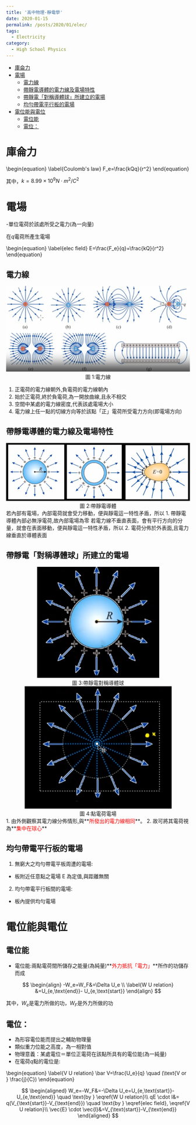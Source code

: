 ```yaml
---
title: '高中物理-靜電學'
date: 2020-01-15
permalink: /posts/2020/01/elec/
tags:
  - Electricity
category:
  - High School Physics
---
```



- [庫侖力](#%e5%ba%ab%e4%be%96%e5%8a%9b)
- [電場](#%e9%9b%bb%e5%a0%b4)
  - [電力線](#%e9%9b%bb%e5%8a%9b%e7%b7%9a)
  - [帶靜電導體的電力線及電場特性](#%e5%b8%b6%e9%9d%9c%e9%9b%bb%e5%b0%8e%e9%ab%94%e7%9a%84%e9%9b%bb%e5%8a%9b%e7%b7%9a%e5%8f%8a%e9%9b%bb%e5%a0%b4%e7%89%b9%e6%80%a7)
  - [帶靜電「對稱導體球」所建立的電場](#%e5%b8%b6%e9%9d%9c%e9%9b%bb%e5%b0%8d%e7%a8%b1%e5%b0%8e%e9%ab%94%e7%90%83%e6%89%80%e5%bb%ba%e7%ab%8b%e7%9a%84%e9%9b%bb%e5%a0%b4)
  - [均勻帶電平行板的電場](#%e5%9d%87%e5%8b%bb%e5%b8%b6%e9%9b%bb%e5%b9%b3%e8%a1%8c%e6%9d%bf%e7%9a%84%e9%9b%bb%e5%a0%b4)
- [電位能與電位](#%e9%9b%bb%e4%bd%8d%e8%83%bd%e8%88%87%e9%9b%bb%e4%bd%8d)
  - [電位能](#%e9%9b%bb%e4%bd%8d%e8%83%bd)
  - [電位：](#%e9%9b%bb%e4%bd%8d)


# 庫侖力

\begin{equation}
\label{Coulomb's law}
F_e=\frac{kQq}{r^2}
\end{equation}

其中，$k=8.99\times 10^9 N\cdot m^2/C^2$

# 電場
-單位電荷於該處所受之電力(為一向量)

在$q$電荷所產生電場

\begin{equation}
\label{elec field}
E=\frac{F_e}{q}=\frac{kQ}{r^2}
\end{equation}

## 電力線
<div style="text-align:center" id="image1"><img src="/images/high_school_physics/elec_1_1.PNG" /><br>圖 1:電力線</div>

1. 正電荷的電力線朝外,負電荷的電力線朝內
2. 始於正電荷,終於負電荷,為一開放曲線,且永不相交
3. 空間中某處的電力線密度,代表該處電場大小
4. 電力線上任一點的切線方向等於該點「正」電荷所受電力方向(即電場方向)

## 帶靜電導體的電力線及電場特性

<div style="text-align:center" id="image2"><img src="/images/high_school_physics/elec_1_2.PNG" /><br>圖 2:帶靜電導體</div>
若內部有電場，內部電荷就會受力移動，便與靜電這一特性矛盾，所以
1. 帶靜電導體內部必無淨電荷,故內部電場為零
若電力線不垂直表面，會有平行方向的分量，就會在表面移動，便與靜電這一特性矛盾，所以
2. 電荷分佈於外表面,且電力線垂直於導體表面

## 帶靜電「對稱導體球」所建立的電場
<div style="text-align:center" id="image3"><img src="/images/high_school_physics/elec_1_3.PNG" /><br>圖 3:帶靜電對稱導體球</div>
<div style="text-align:center" id="image3"><img src="/images/high_school_physics/elec_1_4.PNG" /><br>圖 4:點電荷電場</div>
1. 由外側觀察其電力線分佈情形,與**<span style="color:red">所發出的電力線相同</span>**。
2. 故可將其電荷視為**<span style="color:red">集中在球心</span>**

## 均勻帶電平行板的電場

1. 無窮大之均勻帶電平板周遭的電場:
* 板附近任意點之電場 E 為定值,與距離無關
2. 均勻帶電平行板間的電場:
* 板內提供均勻電場

# 電位能與電位

## 電位能
* 電位能:兩點電荷間所儲存之能量(為純量)**<span style="color:red">外力抵抗「電力」</span>**所作的功儲存而成

$$
\begin{align}
-W_e=W_F&=\Delta U_e \\
\label{W U relation}
&=U_{e,\text{end}}- U_{e,\text{start}}
\end{align}
$$

其中，$W_e$是電力所做的功，$W_F$是外力所做的功

## 電位： 

* 為形容電位能而提出之輔助物理量 
* 類似重力位能之高度，為一相對值 
* 物理意義：某處電位＝單位正電荷在該點所具有的電位能(為一純量)
* 在電荷$q$點的電位是:

\begin{equation}
\label{V U relation}
\bar V=\frac{U_e}{q} \quad (\text{V or } \frac{j}{C})
\end{equation}


$$
\begin{aligned}
W_e=-W_F&=-\Delta U_e=U_{e,\text{start}}- U_{e,\text{end}} \quad \text{by } \eqref{W U relation}\\
qE \cdot l&= q(V_{\text{start}}-V_{\text{end}})  \quad \text{by } \eqref{elec field}, \eqref{V U relation}\\
\vec{E} \cdot \vec{l}&=V_{\text{start}}-V_{\text{end}}
\end{aligned}
$$
